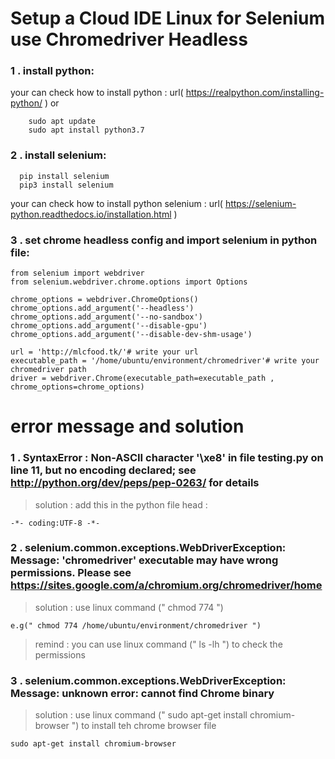 # Setup a Cloud IDE Linux for Selenium use Chromedriver Headless

### 1 . install python: 

  your can check how to install python : url( https://realpython.com/installing-python/ ) or 
```
    sudo apt update
    sudo apt install python3.7
```
### 2 . install selenium:   
```
  pip install selenium
  pip3 install selenium
```

  your can check how to install python selenium : url( https://selenium-python.readthedocs.io/installation.html )

### 3 . set chrome headless config and import selenium in python file:

```
from selenium import webdriver
from selenium.webdriver.chrome.options import Options

chrome_options = webdriver.ChromeOptions()
chrome_options.add_argument('--headless')
chrome_options.add_argument('--no-sandbox')
chrome_options.add_argument('--disable-gpu')
chrome_options.add_argument('--disable-dev-shm-usage')

url = 'http://mlcfood.tk/'# write your url
executable_path = '/home/ubuntu/environment/chromedriver'# write your chromedriver path
driver = webdriver.Chrome(executable_path=executable_path , chrome_options=chrome_options)
```

# error message and solution

### 1 . SyntaxError : Non-ASCII character '\xe8' in file testing.py on line 11, but no encoding declared; see http://python.org/dev/peps/pep-0263/ for details

> solution : add this in the python file head :

``` -*- coding:UTF-8 -*- ```

### 2 . selenium.common.exceptions.WebDriverException: Message: 'chromedriver' executable may have wrong permissions. Please see https://sites.google.com/a/chromium.org/chromedriver/home

> solution : use linux command (" chmod 774 <your file path> ")
  
```e.g(" chmod 774 /home/ubuntu/environment/chromedriver ")```
  
> remind : you can use linux command (" ls -lh ") to check the permissions

### 3 . selenium.common.exceptions.WebDriverException: Message: unknown error: cannot find Chrome binary

> solution : use linux command (" sudo apt-get install chromium-browser ") to install teh chrome browser file

```sudo apt-get install chromium-browser```







